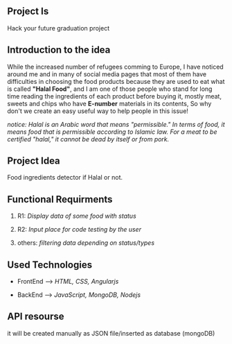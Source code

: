 ## Project Is
Hack your future graduation project

## Introduction to the idea
While the increased number of refugees comming to Europe, I have noticed around me and in many of social media pages that most of them have difficulties in choosing the food products because they are used to eat what is called **"Halal Food"**, and I am one of those people who stand for long time reading the ingredients of each product before buying it, mostly meat, sweets and chips who have **E-number** materials in its contents, So why don't we create an easy useful way to help people in this issue!

*notice: Halal is an Arabic word that means "permissible." In terms of food, it means food that is permissible according to Islamic law. For a meat to be certified "halal," it cannot be dead by itself  or from pork.* 

## Project Idea
Food ingredients detector if Halal or not.

## Functional Requirments
1. R1: *Display data of some food with status* 

2. R2: *Input place for code testing by the user*

3. others: *filtering data depending on status/types*

## Used Technologies
* FrontEnd --> *HTML, CSS, Angularjs*

* BackEnd --> *JavaScript, MongoDB, Nodejs*

## API resourse
it will be created manually as JSON file/inserted as database (mongoDB)

